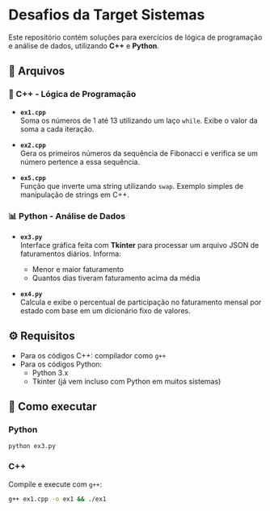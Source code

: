 # Desafios da Target Sistemas

Este repositório contém soluções para exercícios de lógica de programação e análise de dados, utilizando **C++** e **Python**.

## 📁 Arquivos

### 🧠 C++ - Lógica de Programação

- **`ex1.cpp`**  
  Soma os números de 1 até 13 utilizando um laço `while`. Exibe o valor da soma a cada iteração.

- **`ex2.cpp`**  
  Gera os primeiros números da sequência de Fibonacci e verifica se um número pertence a essa sequência.

- **`ex5.cpp`**  
  Função que inverte uma string utilizando `swap`. Exemplo simples de manipulação de strings em C++.

### 📊 Python - Análise de Dados

- **`ex3.py`**  
  Interface gráfica feita com **Tkinter** para processar um arquivo JSON de faturamentos diários. Informa:
  - Menor e maior faturamento
  - Quantos dias tiveram faturamento acima da média

- **`ex4.py`**  
  Calcula e exibe o percentual de participação no faturamento mensal por estado com base em um dicionário fixo de valores.

## ⚙️ Requisitos

- Para os códigos C++: compilador como `g++`
- Para os códigos Python:
  - Python 3.x
  - Tkinter (já vem incluso com Python em muitos sistemas)

## 📝 Como executar
### Python
    python ex3.py
### C++

Compile e execute com `g++`:

```bash
g++ ex1.cpp -o ex1 && ./ex1
